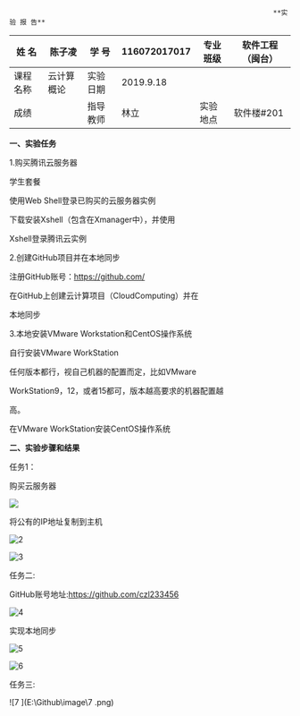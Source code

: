                                                                       **实 验 报 告**

| 姓  名   | 陈子凌     | 学  号   | 116072017017 | 专业班级 | 软件工程（闽台） |
| -------- | ---------- | -------- | ------------ | -------- | ---------------- |
| 课程名称 | 云计算概论 | 实验日期 | 2019.9.18    |          |                  |
| 成绩     |            | 指导教师 | 林立         | 实验地点 | 软件楼#201       |

**一、实验任务**

1.购买腾讯云服务器 

 学生套餐 

 使用Web Shell登录已购买的云服务器实例 

 下载安装Xshell（包含在Xmanager中），并使用 

Xshell登录腾讯云实例

2.创建GitHub项目并在本地同步

注册GitHub账号：https://github.com/ 

 在GitHub上创建云计算项目（CloudComputing）并在 

本地同步 

3.本地安装VMware Workstation和CentOS操作系统

自行安装VMware WorkStation 

任何版本都行，视自己机器的配置而定，比如VMware  

WorkStation9，12，或者15都可，版本越高要求的机器配置越 

高。 

在VMware WorkStation安装CentOS操作系统

**二、实验步骤和结果**

任务1：

购买云服务器



![](..\image\1.png)

将公有的IP地址复制到主机

![2](E:\Github\image\2.png)

![3](E:\Github\image\3.png)

任务二:

GitHub账号地址:https://github.com/czl233456

![4](E:\Github\image\4.png)

实现本地同步

![5](E:\Github\image\5.png)

![6](E:\Github\image\6.png)

任务三:

![7 ](E:\Github\image\7 .png)



